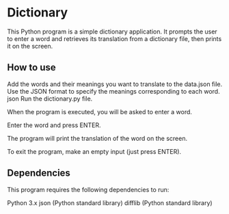 # Dictionary
This Python program is a simple dictionary application. It prompts the user to enter a word and retrieves its translation from a dictionary file, then prints it on the screen.

## How to use

Add the words and their meanings you want to translate to the data.json file. Use the JSON format to specify the meanings corresponding to each word.
json
Run the dictionary.py file.

When the program is executed, you will be asked to enter a word.

Enter the word and press ENTER.

The program will print the translation of the word on the screen.

To exit the program, make an empty input (just press ENTER).

## Dependencies

This program requires the following dependencies to run:

Python 3.x
json (Python standard library)
difflib (Python standard library)
